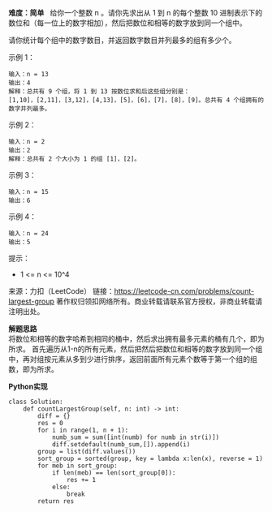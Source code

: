 **难度：简单**  
给你一个整数 n 。请你先求出从 1 到 n 的每个整数 10 进制表示下的数位和（每一位上的数字相加），然后把数位和相等的数字放到同一个组中。  

请你统计每个组中的数字数目，并返回数字数目并列最多的组有多少个。  

示例 1：
```
输入：n = 13
输出：4
解释：总共有 9 个组，将 1 到 13 按数位求和后这些组分别是：
[1,10]，[2,11]，[3,12]，[4,13]，[5]，[6]，[7]，[8]，[9]。总共有 4 个组拥有的数字并列最多。
```

示例 2：
```
输入：n = 2
输出：2
解释：总共有 2 个大小为 1 的组 [1]，[2]。
```

示例 3：
```
输入：n = 15
输出：6
```

示例 4：
```
输入：n = 24
输出：5
```

 

提示：
- 1 <= n <= 10^4

来源：力扣（LeetCode）
链接：https://leetcode-cn.com/problems/count-largest-group
著作权归领扣网络所有。商业转载请联系官方授权，非商业转载请注明出处。  

**解题思路**  
将数位和相等的数字哈希到相同的桶中，然后求出拥有最多元素的桶有几个，即为所求。
首先遍历从1-n的所有元素，然后把然后把数位和相等的数字放到同一个组中，再对组按元素从多到少进行排序，返回前面所有元素个数等于第一个组的组数，即为所求。  

**Python实现**  
```
class Solution:
    def countLargestGroup(self, n: int) -> int:
        diff = {}
        res = 0
        for i in range(1, n + 1):
            numb_sum = sum([int(numb) for numb in str(i)])
            diff.setdefault(numb_sum,[]).append(i)
        group = list(diff.values())
        sort_group = sorted(group, key = lambda x:len(x), reverse = 1)
        for meb in sort_group:
            if len(meb) == len(sort_group[0]):
                res += 1
            else:
                break
        return res
```